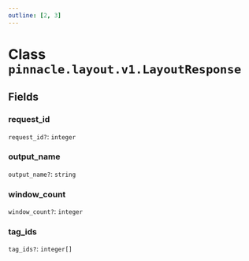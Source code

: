 ```yaml
---
outline: [2, 3]
---
```


# Class `pinnacle.layout.v1.LayoutResponse`




## Fields

### request_id <Badge type="danger" text="nullable" />

`request_id?`: <code>integer</code>



### output_name <Badge type="danger" text="nullable" />

`output_name?`: <code>string</code>



### window_count <Badge type="danger" text="nullable" />

`window_count?`: <code>integer</code>



### tag_ids <Badge type="danger" text="nullable" />

`tag_ids?`: <code>integer[]</code>




